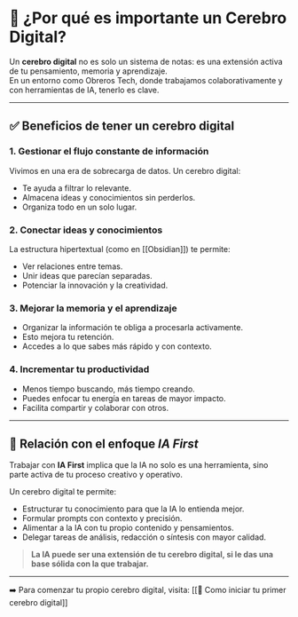 # 🧠 ¿Por qué es importante un Cerebro Digital?

Un **cerebro digital** no es solo un sistema de notas: es una extensión activa de tu pensamiento, memoria y aprendizaje.  
En un entorno como Obreros Tech, donde trabajamos colaborativamente y con herramientas de IA, tenerlo es clave.

---

## ✅ Beneficios de tener un cerebro digital

### 1. Gestionar el flujo constante de información
Vivimos en una era de sobrecarga de datos. Un cerebro digital:
- Te ayuda a filtrar lo relevante.
- Almacena ideas y conocimientos sin perderlos.
- Organiza todo en un solo lugar.

### 2. Conectar ideas y conocimientos
La estructura hipertextual (como en [[Obsidian]]) te permite:
- Ver relaciones entre temas.
- Unir ideas que parecían separadas.
- Potenciar la innovación y la creatividad.

### 3. Mejorar la memoria y el aprendizaje
- Organizar la información te obliga a procesarla activamente.
- Esto mejora tu retención.
- Accedes a lo que sabes más rápido y con contexto.

### 4. Incrementar tu productividad
- Menos tiempo buscando, más tiempo creando.
- Puedes enfocar tu energía en tareas de mayor impacto.
- Facilita compartir y colaborar con otros.

---

## 🤖 Relación con el enfoque *IA First*

Trabajar con **IA First** implica que la IA no solo es una herramienta, sino parte activa de tu proceso creativo y operativo.

Un cerebro digital te permite:
- Estructurar tu conocimiento para que la IA lo entienda mejor.
- Formular prompts con contexto y precisión.
- Alimentar a la IA con tu propio contenido y pensamientos.
- Delegar tareas de análisis, redacción o síntesis con mayor calidad.

> **La IA puede ser una extensión de tu cerebro digital, si le das una base sólida con la que trabajar.**

---

➡️ Para comenzar tu propio cerebro digital, visita: [[🧠  Como iniciar tu primer cerebro digital]]
